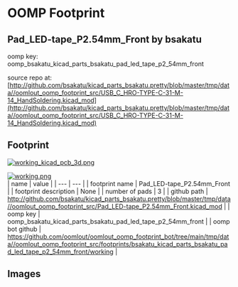 # OOMP Footprint  
## Pad_LED-tape_P2.54mm_Front  by bsakatu  
  
oomp key: oomp_bsakatu_kicad_parts_bsakatu_pad_led_tape_p2_54mm_front  
  
source repo at: [http://github.com/bsakatu/kicad_parts_bsakatu.pretty/blob/master/tmp/data//oomlout_oomp_footprint_src/USB_C_HRO-TYPE-C-31-M-14_HandSoldering.kicad_mod](http://github.com/bsakatu/kicad_parts_bsakatu.pretty/blob/master/tmp/data//oomlout_oomp_footprint_src/USB_C_HRO-TYPE-C-31-M-14_HandSoldering.kicad_mod)  
## Footprint  
  
[![working_kicad_pcb_3d.png](working_kicad_pcb_3d_600.png)](working_kicad_pcb_3d.png)  
  
[![working.png](working_600.png)](working.png)  
| name | value | 
| --- | --- | 
| footprint name | Pad_LED-tape_P2.54mm_Front | 
| footprint description | None | 
| number of pads | 3 | 
| github path | http://github.com/bsakatu/kicad_parts_bsakatu.pretty/blob/master/tmp/data//oomlout_oomp_footprint_src/Pad_LED-tape_P2.54mm_Front.kicad_mod | 
| oomp key | oomp_bsakatu_kicad_parts_bsakatu_pad_led_tape_p2_54mm_front | 
| oomp bot github | https://github.com/oomlout/oomlout_oomp_footprint_bot/tree/main/tmp/data//oomlout_oomp_footprint_src/footprints/bsakatu_kicad_parts_bsakatu_pad_led_tape_p2_54mm_front/working | 
## Images  
